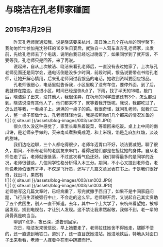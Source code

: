 与晓洁在孔老师家碰面
=======================
2015年3月29日
-----------------------
　　昨天孔老师就通知我，说是晓洁要来杭州，周日晚上几个在杭州的同学聚下。我匆匆忙忙参加完沈孙钰的16岁生日宴后，就独自一人驾车直奔孔老师家，出发前，先给孔老师去了个电话，说明白我已经吃过晚饭了，如果同学到了就开饭，不要等我。孔老师只是回答，来了再说。  
　　说起来，自从上次敏洁、晓洁来看孔老师后，一直没有去过她家了。上次与孔老师见面还是同学会，通电话倒是没多少时间，前段时间，银品说要带点书给孔老师，让她开解心情用，后来孔老师问过我银品的电话，她收到资料要回应银品。  
　　孔老师很细心，电话里就告诉我，小区里晚了没有车位，要停外面。到了后，我就停在路边，走进小区，时间已经是快8点了，下雨，找了半天的18幢。敲门后，晓洁迎了出来，没其他人，我很诧异，在杭州的同学应该还有3个，怎么都没到。晓洁说没有其他人了，他们都来不了，就等着我开饭呢。我说，我都吃过了，怎么还等我，一看桌子上，满满的一桌子的菜。我很奇怪，就问孔老师，就我们三人，整一桌子菜做什么，孔老师轻轻地说，我是按照你们几个都来的情况准备的  
![]( {{ site.url }}/assets/blog-images/003/sm001.JPG)  
　　很久很久没这种感觉了，家里长辈热着饭菜，等着回来吃饭。桌上上中间的南瓜饼，是老师亲手做的，买来南瓜煮熟捣成泥，和上米粉，馅是芝麻加红糖，淡淡的甜味。  
　　我们边吃边聊，三个人都吃得很少，老师年迈胃口不好，晓洁要减肥。聊了很久，期间，不断有老师的老朋友来串门，看得出她们都是在担忧她的身体。自从老师伯走了后，老师就很低落，不过这次看气色还好。我们聊得最多的是同学的近况，老师很健谈，几位同学性格分析得入木三分。期间，不小心又提到老师伯，老师说老师伯很有才华，不仅是飞行员，还写了几篇文章发表在书上。于是我们很好奇，找出书，果然有  
![]( {{ site.url }}/assets/blog-images/003/sm002.JPG)  
![]( {{ site.url }}/assets/blog-images/003/sm003.JPG)  
老师伯写这几篇文章时，已经病重了，写完就撒手西归了，如果不是中间家庭问题，飞行员生涯被强行中止，不会走的这么早。老师聊开后，又说起自己其实资助了五个贫困生，别人一直不知道。去年，其中一个上大学了，来杭州看望她，被邻居发现，捅到电视台，才让别人发现。这不禁让我肃然起敬，我做不到，老一辈的风骨真是响当当。  
　　聊到11点多，夜已深，遂告别回家。  
　　次日，晓洁发来微信说，早上她要走了，老师拉住她舍不得她走，腿脚不便的，还一直送到地铁口。道别了，还一直目送她进站，她进地铁后，特地从对面口子出来看看，老师一人撑着伞在雨中蹒跚而行。